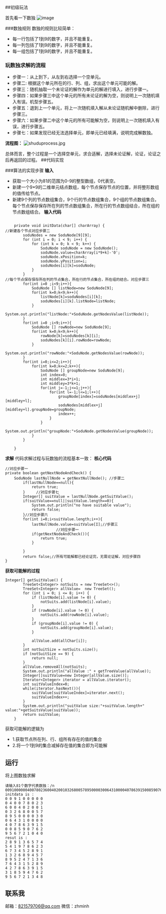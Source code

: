 ##初级玩法

首先看一下数独
![image](https://github.com/huolizhuminh/AndroidSkills/blob/master/JavaSkillDemo/images/shuduprocess.jpg)

###数独规则
数独的规则比较简单：
* 每一行包括了1到9的数字，并且不能重复。
* 每一列包括了1到9的数字，并且不能重复。
* 每一组包括了1到9的数字，并且不能重复。

### 玩数独求解的流程
* 步骤一：从上到下，从左到右选择一个空单元。
* 步骤二: 根据这个单元所在的行、列、组，求出这个单元可能的解。
* 步骤三：随机抽取一个未论证的解作为单元的解进行填入，进行步骤一。
* 步骤四：如果步骤三中这个单元的所有未论证的解为空，则说明上一次随机填入有误。机型步骤五。
* 步骤五：退到上一个单元，将上一次随机填入解从未论证随机解中删除，进行步骤三。
* 步骤六：如果步骤二中这个单元的所有可能解为空，则说明上一次随机填入有误，进行步骤五。
* 步骤七：如果发现已经无法选择单元，即单元已经填满，说明完成解数独。

**流程图：**
![shuduprocess.jpg](https://upload-images.jianshu.io/upload_images/5222498-76c16c6f44e9603f.jpg?imageMogr2/auto-orient/strip%7CimageView2/2/w/1240)

总体而言，整个过程是一个选择空单元，求合适解，选择未论证解，论证，论证之后再返回的过程。
##代码实现

###算法的实现步骤
**输入**
* 获取一个大小为81的范围为0-9的整型数组，0代表空。
* 新建一个9*9的二维单元结点数组，每个节点保存节点的位置，并将整形数组的值传给节点。
* 新建9个列的节点数组集合，9个行的节点数组集合，9个组的节点数组集合。每个节点保存保存所在列的节点数组集合，所在行的节点数组结合，所在组的节点数组结合。
**输入代码**
```

	private void initData(char[] charArray) {
//新建各个节点对应步骤二
		soduNodes = new SoduNode[9][9];
		for (int i = 0; i < 9; i++) {
			for (int k = 0; k < 9; k++) {
				SoduNode soduNode = new SoduNode();
				soduNode.value=charArray[i*9+k]-'0';
				soduNode.xPosition=k;
				soduNode.yPosition=i;
				soduNodes[i][k]=soduNode;
			}
		}
//每个节点保存保存所在列的节点集合，所在行的节点集合，所在组的结合。对应步骤三
		for(int i=0 ;i<9;i++){
			SoduNode [] listNode=new SoduNode[9];
			for(int k=0;k<9;k++){
				listNode[k]=soduNodes[i][k];
				soduNodes[i][k].listNode=listNode;
			}
			System.out.println("listNode:"+SoduNode.getNodesValue(listNode));
		}
		for(int i=0 ;i<9;i++){
			SoduNode [] rowNode=new SoduNode[9];
			for(int k=0;k<9;k++){
				rowNode[k]=soduNodes[k][i];
				soduNodes[k][i].rowNode=rowNode;
			}
			System.out.println("rowNode:"+SoduNode.getNodesValue(rowNode));
		}
		for(int i=0;i<=2;i++){
			for(int k=0;k<=2;k++){
				SoduNode [] groupNode=new SoduNode[9];
				int index=0;
				int middlex=3*i+1;
				int middley=3*k+1;
				for(int j=-1;j<=1;j++){
					for(int l=-1;l<=1;l++){
						groupNode[index]=soduNodes[middlex+j][middley+l];
						soduNodes[middlex+j][middley+l].groupNode=groupNode;
						index++;
					}
				}
				System.out.println("groupNode:"+SoduNode.getNodesValue(groupNode));
			}
		}
	
	}
```
**求解**
代码求解过程与玩数独的流程基本一致：
**核心代码**
```
//对应步骤一
private boolean getNextNodeAndCheck() {
	SoduNode lastNullNode = getNextNullNode(); //步骤二
		if(lastNullNode==null){
			return true;
		}     //对应步骤七
		Integer[] suitValue = lastNullNode.getSuitValue();
		if(suitValue==null||suitValue.length==0){
			System.out.println("no have suitable value");
			return false;
		}//对应步骤六
		for(int i=0;i<suitValue.length;i++){
			lastNullNode.value=suitValue[I];//步骤三
                       //对应步骤一
			if(getNextNodeAndCheck()){
				return true;
			}
			
		}
		return false;//所有可能解都已经论证完，无需论证解，对应步骤四
}
```
**获取可能解的过程**
```
Integer[] getSuitValue() {
    	TreeSet<Integer> notSuits = new TreeSet<>();
		TreeSet<Integer> allValue=	new TreeSet();
		for (int i = 0; i <= 8; i++) {
			if (listNode[i].value != 0) {
				notSuits.add(listNode[i].value);
			}
			if (rowNode[i].value != 0) {
				notSuits.add(rowNode[i].value);
			}
			if (groupNode[i].value != 0) {
				notSuits.add(groupNode[i].value);
			}
			
			allValue.add(allChar[i]);
		}
		int notSuitSize = notSuits.size();
		if (notSuitSize == 9) {
			return null;
		}
		allValue.removeAll(notSuits);
		System.out.println("allValue :" + getTreeValue(allValue));
		Integer[]suitValue=new Integer[allValue.size()];
		Iterator<Integer> iterator = allValue.iterator();
		int suitValueIndex=0;
		while(iterator.hasNext()){
			suitValue[suitValueIndex]=iterator.next();
			suitValueIndex++;
		}
		System.out.println("suitValue size:"+suitValue.length+" value:"+getSuitsValue(suitValue));
		return suitValue;
	}
```
获取可能解的逻辑为
* 1.获取节点所在列、行、组所有存在的值的集合
* 2.将一个1到9的集合减掉存在值的集合即为可能解
## 运行
将上图数独求解
 ```
请输入81个数字代表数独：/n
009100000040078023600402001032680057895000030064310000407863915008590762956721040
initdata is :
0 0 9 1 0 0 0 0 0 
0 4 0 0 7 8 0 2 3 
6 0 0 4 0 2 0 0 1 
0 3 2 6 8 0 0 5 7 
8 9 5 0 0 0 0 3 0 
0 6 4 3 1 0 0 0 0 
4 0 7 8 6 3 9 1 5 
0 0 8 5 9 0 7 6 2 
9 5 6 7 2 1 0 4 0 
resut is :
2 8 9 1 3 6 5 7 4 
5 4 1 9 7 8 6 2 3 
6 7 3 4 5 2 8 9 1 
1 3 2 6 8 9 4 5 7 
8 9 5 2 4 7 1 3 6 
7 6 4 3 1 5 2 8 9 
4 2 7 8 6 3 9 1 5 
3 1 8 5 9 4 7 6 2 
9 5 6 7 2 1 3 4 8 
```
## 联系我
邮箱：821579706@qq.com
微信：zhminh